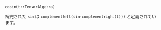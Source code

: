 ```
cosin(t::TensorAlgebra)
```

補完された `sin` は `complementleft(sin(complementright(t)))` と定義されています。
